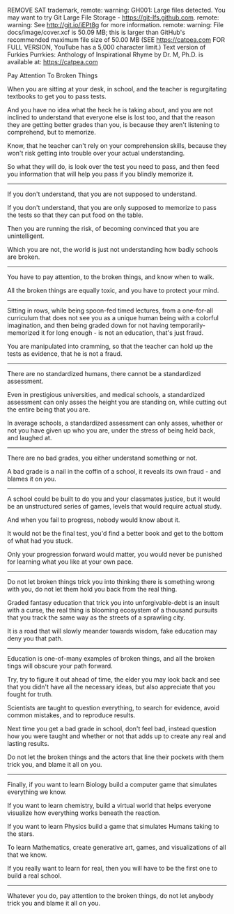 REMOVE SAT trademark,
remote: warning: GH001: Large files detected. You may want to try Git Large File Storage - https://git-lfs.github.com.
remote: warning: See http://git.io/iEPt8g for more information.
remote: warning: File docs/image/cover.xcf is 50.09 MB; this is larger than GitHub's recommended maximum file size of 50.00 MB
(SEE https://catpea.com FOR FULL VERSION, YouTube has a 5,000 character limit.)
Text version of Furkies Purrkies: Anthology of Inspirational Rhyme by Dr. M, Ph.D. is available at: https://catpea.com

Pay Attention To Broken Things

When you are sitting at your desk, in school,
and the teacher is regurgitating textbooks to get you to pass tests.

And you have no idea what the heck he is taking about, and you are not inclined to understand that everyone else is lost too,
and that the reason they are getting better grades than you, is because they aren't listening to comprehend, but to memorize.

Know, that he teacher can't rely on your comprehension skills,
because they won't risk getting into trouble over your actual understanding.

So what they will do, is look over the test you need to pass,
and then feed you information that will help you pass if you blindly memorize it.

---

If you don't understand,
that you are not supposed to understand.

If you don't understand,
that you are only supposed to memorize to pass the tests so that they can put food on the table.

Then you are running the risk,
of becoming convinced that you are unintelligent.

Which you are not,
the world is just not understanding how badly schools are broken.

---

You have to pay attention,
to the broken things, and know when to walk.

All the broken things are equally toxic,
and you have to protect your mind.

---

Sitting in rows, while being spoon-fed timed lectures, from a one-for-all curriculum that does not see you as a unique human being with a colorful imagination,
and then being graded down for not having temporarily-memorized it for long enough - is not an education, that's just fraud.

You are manipulated into cramming,
so that the teacher can hold up the tests as evidence, that he is not a fraud.

---

There are no standardized humans,
there cannot be a standardized assessment.

Even in prestigious universities, and medical schools,
a standardized assessment can only asses the height you are standing on, while cutting out the entire being that you are.

In average schools, a standardized assessment can only asses,
whether or not you have given up who you are, under the stress of being held back, and laughed at.

---

There are no bad grades,
you either understand something or not.

A bad grade is a nail in the coffin of a school,
it reveals its own fraud - and blames it on you.

---

A school could be built to do you and your classmates justice,
but it would be an unstructured series of games, levels that would require actual study.

And when you fail to progress,
nobody would know about it.

It would not be the final test,
you'd find a better book and get to the bottom of what had you stuck.

Only your progression forward would matter,
you would never be punished for learning what you like at your own pace.

---

Do not let broken things trick you into thinking there is something wrong with you,
do not let them hold you back from the real thing.

Graded fantasy education that trick you into unforgivable-debt is an insult with a curse,
the real thing is blooming ecosystem of a thousand pursuits that you track the same way as the streets of a sprawling city.

It is a road that will slowly meander towards wisdom,
fake education may deny you that path.

---

Education is one-of-many examples of broken things,
and all the broken tings will obscure your path forward.

Try, try to figure it out ahead of time,
the elder you may look back and see that you didn't have all the necessary ideas, but also appreciate that you fought for truth.

Scientists are taught to question everything,
to search for evidence, avoid common mistakes, and to reproduce results.

Next time you get a bad grade in school,
don't feel bad, instead question how you were taught and whether or not that adds up to create any real and lasting results.

Do not let the broken things and the actors that line their pockets with them trick you,
and blame it all on you.

---

Finally, if you want to learn Biology
build a computer game that simulates everything we know.

If you want to learn chemistry,
build a virtual world that helps everyone visualize how everything works beneath the reaction.

If you want to learn Physics
build a game that simulates Humans taking to the stars.

To learn Mathematics,
create generative art, games, and visualizations of all that we know.

If you really want to learn for real,
then you will have to be the first one to build a real school.

---

Whatever you do, pay attention to the broken things,
do not let anybody trick you and blame it all on you.
